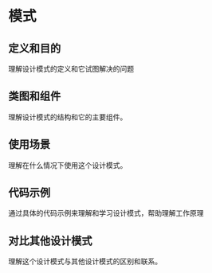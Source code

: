 # 模式

## 定义和目的

理解设计模式的定义和它试图解决的问题

## 类图和组件

理解设计模式的结构和它的主要组件。

## 使用场景

理解在什么情况下使用这个设计模式。

## 代码示例

通过具体的代码示例来理解和学习设计模式，帮助理解工作原理

## 对比其他设计模式

理解这个设计模式与其他设计模式的区别和联系。